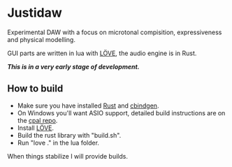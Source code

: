 # Justidaw

Experimental DAW with a focus on microtonal compisition, expressiveness and physical modelling.

GUI parts are written in lua with [LÖVE](https://love2d.org/), the audio engine is in Rust.

***This is in a very early stage of development.***

## How to build
* Make sure you have installed [Rust](https://www.rust-lang.org/tools/install) and [cbindgen](https://github.com/eqrion/cbindgen).
* On Windows you'll want ASIO support, detailed build instructions are on the [cpal repo](https://github.com/RustAudio/cpal).
* Install [LÖVE](https://love2d.org/).
* Build the rust library with "build.sh".
* Run "love ." in the lua folder.

When things stabilize I will provide builds.
